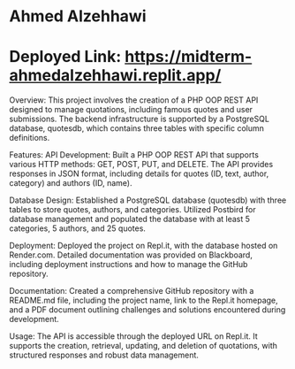 # Ahmed Alzehhawi
# Deployed Link: https://midterm-ahmedalzehhawi.replit.app/

Overview:
This project involves the creation of a PHP OOP REST API designed to manage quotations, including famous quotes and user submissions. The backend infrastructure is supported by a PostgreSQL database, quotesdb, which contains three tables with specific column definitions.

Features:
API Development: Built a PHP OOP REST API that supports various HTTP methods: GET, POST, PUT, and DELETE. The API provides responses in JSON format, including details for quotes (ID, text, author, category) and authors (ID, name).

Database Design: Established a PostgreSQL database (quotesdb) with three tables to store quotes, authors, and categories. Utilized Postbird for database management and populated the database with at least 5 categories, 5 authors, and 25 quotes.

Deployment: Deployed the project on Repl.it, with the database hosted on Render.com. Detailed documentation was provided on Blackboard, including deployment instructions and how to manage the GitHub repository.

Documentation: Created a comprehensive GitHub repository with a README.md file, including the project name, link to the Repl.it homepage, and a PDF document outlining challenges and solutions encountered during development.

Usage:
The API is accessible through the deployed URL on Repl.it. It supports the creation, retrieval, updating, and deletion of quotations, with structured responses and robust data management.
